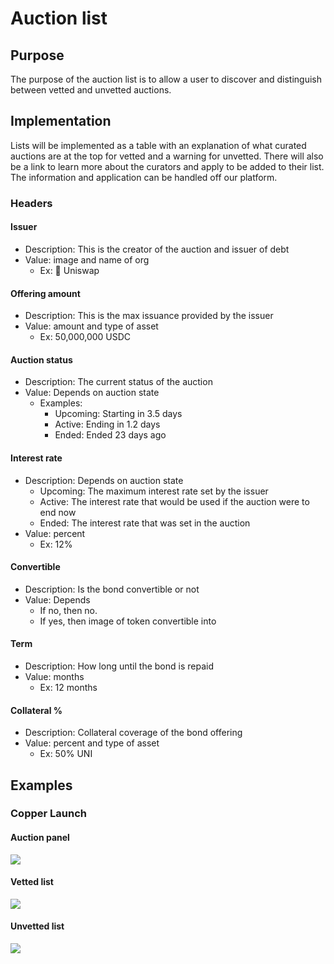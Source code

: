 # Auction list

## Purpose

The purpose of the auction list is to allow a user to discover and distinguish between vetted and unvetted auctions.

## Implementation

Lists will be implemented as a table with an explanation of what curated auctions are at the top for vetted and a warning for unvetted. There will also be a link to learn more about the curators and apply to be added to their list. The information and application can be handled off our platform.

### Headers

#### **Issuer**

- Description: This is the creator of the auction and issuer of debt
- Value: image and name of org
  - Ex: 🦄 Uniswap

#### **Offering amount**

- Description: This is the max issuance provided by the issuer
- Value: amount and type of asset
  - Ex: 50,000,000 USDC

#### **Auction status**

- Description: The current status of the auction
- Value: Depends on auction state
  - Examples:
    - Upcoming: Starting in 3.5 days
    - Active: Ending in 1.2 days
    - Ended: Ended 23 days ago

#### **Interest rate**

- Description: Depends on auction state
  - Upcoming: The maximum interest rate set by the issuer
  - Active: The interest rate that would be used if the auction were to end now
  - Ended: The interest rate that was set in the auction
- Value: percent
  - Ex: 12%

#### **Convertible**

- Description: Is the bond convertible or not
- Value: Depends
  - If no, then no.
  - If yes, then image of token convertible into

#### **Term**

- Description: How long until the bond is repaid
- Value: months
  - Ex: 12 months

#### **Collateral %**

- Description: Collateral coverage of the bond offering
- Value: percent and type of asset
  - Ex: 50% UNI

## Examples

### Copper Launch

#### Auction panel

![](../../../assets/copper/auction_discovery.png)

#### Vetted list

![](../../../assets/copper/vetted_auction_list.png)

#### Unvetted list

![](../../../assets/copper/unvetted_auction_list.png)
